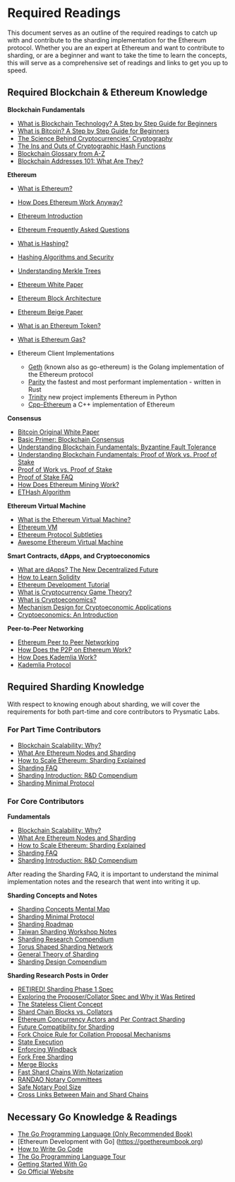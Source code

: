 # Required Readings

This document serves as an outline of the required readings to catch up with and contribute to the sharding implementation for the Ethereum protocol. Whether you are an expert at Ethereum and want to contribute to sharding, or are a beginner and want to take the time to learn the concepts, this will serve as a comprehensive set of readings and links to get you up to speed.

## Required Blockchain & Ethereum Knowledge

**Blockchain Fundamentals**

-   [What is Blockchain Technology? A Step by Step Guide for Beginners](https://blockgeeks.com/guides/what-is-blockchain-technology/)
-   [What is Bitcoin? A Step by Step Guide for Beginners](https://blockgeeks.com/guides/what-is-bitcoin/)
-   [The Science Behind Cryptocurrencies' Cryptography](https://blockgeeks.com/guides/cryptocurrencies-cryptography/)
-   [The Ins and Outs of Cryptographic Hash Functions](https://blockgeeks.com/guides/cryptographic-hash-functions/)
-   [Blockchain Glossary from A-Z](https://blockgeeks.com/guides/blockchain-glossary-from-a-z/)
-   [Blockchain Addresses 101: What Are They?](https://blockgeeks.com/guides/blockchain-address-101/)

**Ethereum**

-   [What is Ethereum?](http://ethdocs.org/en/latest/introduction/what-is-ethereum.html)
-   [How Does Ethereum Work Anyway?](https://medium.com/@preethikasireddy/how-does-ethereum-work-anyway-22d1df506369)
-   [Ethereum Introduction](https://github.com/ethereum/wiki/wiki/Ethereum-introduction)
-   [Ethereum Frequently Asked Questions](https://github.com/ethereum/wiki/wiki/FAQs)
-   [What is Hashing?](https://blockgeeks.com/guides/what-is-hashing/)
-   [Hashing Algorithms and Security](https://www.youtube.com/watch?v=b4b8ktEV4Bg)
-   [Understanding Merkle Trees](https://www.codeproject.com/Articles/1176140/Understanding-Merkle-Trees-Why-use-them-who-uses-t)
-   [Ethereum White Paper](https://github.com/ethereum/wiki/wiki/White-Paper)
-   [Ethereum Block Architecture](https://ethereum.stackexchange.com/questions/268/ethereum-block-architecture/6413#6413)
-   [Ethereum Beige Paper](https://github.com/chronaeon/beigepaper/blob/master/beigepaper.pdf)
-   [What is an Ethereum Token?](https://blockgeeks.com/guides/ethereum-token/)
-   [What is Ethereum Gas?](https://blockgeeks.com/guides/ethereum-gas-step-by-step-guide/)

-   Ethereum Client Implementations
    -   [Geth](https://github.com/ethereum/go-ethereum) (known also as go-ethereum) is the Golang implementation of the Ethereum protocol
    -   [Parity](https://github.com/paritytech/parity) the fastest and most performant implementation - written in Rust
    -   [Trinity](https://github.com/ethereum/py-evm/tree/master/trinity) new project implements Ethereum in Python
    -   [Cpp-Ethereum](https://github.com/ethereum/cpp-ethereum) a C++ implementation of Ethereum

**Consensus**

-   [Bitcoin Original White Paper](https://bitcoin.org/bitcoin.pdf)
-   [Basic Primer: Blockchain Consensus](https://blockgeeks.com/guides/blockchain-consensus/)
-   [Understanding Blockchain Fundamentals: Byzantine Fault Tolerance](https://medium.com/loom-network/understanding-blockchain-fundamentals-part-1-byzantine-fault-tolerance-245f46fe8419)
-   [Understanding Blockchain Fundamentals: Proof of Work vs. Proof of Stake](https://medium.com/loom-network/understanding-blockchain-fundamentals-part-2-proof-of-work-proof-of-stake-b6ae907c7edb)
-   [Proof of Work vs. Proof of Stake](https://blockgeeks.com/guides/proof-of-work-vs-proof-of-stake/)
-   [Proof of Stake FAQ](https://github.com/ethereum/wiki/wiki/Proof-of-Stake-FAQ)
-   [How Does Ethereum Mining Work?](https://www.coindesk.com/information/ethereum-mining-works/)
-   [ETHash Algorithm](https://github.com/ethereum/wiki/wiki/Ethash)

**Ethereum Virtual Machine**

-   [What is the Ethereum Virtual Machine?](https://themerkle.com/what-is-the-ethereum-virtual-machine/)
-   [Ethereum VM](https://medium.com/@jeff.ethereum/go-ethereums-jit-evm-27ef88277520)
-   [Ethereum Protocol Subtleties](https://github.com/ethereum/wiki/wiki/Subtleties)
-   [Awesome Ethereum Virtual Machine](https://github.com/ethereum/wiki/wiki/Ethereum-Virtual-Machine-(EVM)-Awesome-List)

**Smart Contracts, dApps, and Cryptoeconomics**

-   [What are dApps? The New Decentralized Future](https://blockgeeks.com/guides/dapps/)
-   [How to Learn Solidity](https://blockgeeks.com/guides/solidity/)
-   [Ethereum Development Tutorial](https://github.com/ethereum/wiki/wiki/Ethereum-Development-Tutorial)
-   [What is Cryptocurrency Game Theory?](https://blockgeeks.com/guides/cryptocurrency-game-theory/)
-   [What is Cryptoeconomics?](https://blockgeeks.com/guides/what-is-cryptoeconomics/)
-   [Mechanism Design for Cryptoeconomic Applications](https://medium.com/blockchannel/a-crash-course-in-mechanism-design-for-cryptoeconomic-applications-a9f06ab6a976)
-   [Cryptoeconomics: An Introduction](https://cryptoeconomics.study/)

**Peer-to-Peer Networking**

-   [Ethereum Peer to Peer Networking](https://github.com/ethereum/go-ethereum/wiki/Peer-to-Peer)
-   [How Does the P2P on Ethereum Work?](https://www.reddit.com/r/ethereum/comments/3918u0/how_does_the_p2p_network_on_ethereum_work/)
-   [How Does Kademlia Work?](http://gleamly.com/article/introduction-kademlia-dht-how-it-works)
-   [Kademlia Protocol](http://www.divms.uiowa.edu/~ghosh/kademlia.pdf)

## Required Sharding Knowledge

With respect to knowing enough about sharding, we will cover the requirements for both part-time and core contributors to Prysmatic Labs.

### For Part Time Contributors

-   [Blockchain Scalability: Why?](https://blockgeeks.com/guides/blockchain-scalability/)
-   [What Are Ethereum Nodes and Sharding](https://blockgeeks.com/guides/what-are-ethereum-nodes-and-sharding/)
-   [How to Scale Ethereum: Sharding Explained](https://medium.com/prysmatic-labs/how-to-scale-ethereum-sharding-explained-ba2e283b7fce)
-   [Sharding FAQ](https://github.com/ethereum/wiki/wiki/Sharding-FAQ)
-   [Sharding Introduction: R&D Compendium](https://github.com/ethereum/wiki/wiki/Sharding-introduction-R&D-compendium)
-   [Sharding Minimal Protocol](https://ethresear.ch/t/a-minimal-sharding-protocol-that-may-be-worthwhile-as-a-development-target-now/1650)

### For Core Contributors

**Fundamentals**

-   [Blockchain Scalability: Why?](https://blockgeeks.com/guides/blockchain-scalability/)
-   [What Are Ethereum Nodes and Sharding](https://blockgeeks.com/guides/what-are-ethereum-nodes-and-sharding/)
-   [How to Scale Ethereum: Sharding Explained](https://medium.com/prysmatic-labs/how-to-scale-ethereum-sharding-explained-ba2e283b7fce)
-   [Sharding FAQ](https://github.com/ethereum/wiki/wiki/Sharding-FAQ)
-   [Sharding Introduction: R&D Compendium](https://github.com/ethereum/wiki/wiki/Sharding-introduction-R&D-compendium)

After reading the Sharding FAQ, it is important to understand the minimal implementation notes and the research that went into writing it up.

**Sharding Concepts and Notes**

-   [Sharding Concepts Mental Map](https://www.mindomo.com/zh/mindmap/sharding-d7cf8b6dee714d01a77388cb5d9d2a01)
-   [Sharding Minimal Protocol](https://ethresear.ch/t/a-minimal-sharding-protocol-that-may-be-worthwhile-as-a-development-target-now/1650)
-   [Sharding Roadmap](https://github.com/ethereum/wiki/wiki/Sharding-roadmap)
-   [Taiwan Sharding Workshop Notes](https://hackmd.io/s/HJ_BbgCFz#%E2%9F%A0-General-Introduction)
-   [Sharding Research Compendium](http://notes.ethereum.org/s/BJc_eGVFM)
-   [Torus Shaped Sharding Network](https://ethresear.ch/t/torus-shaped-sharding-network/1720/8)
-   [General Theory of Sharding](https://ethresear.ch/t/a-general-theory-of-what-quadratically-sharded-validation-is/1730/10)
-   [Sharding Design Compendium](https://ethresear.ch/t/sharding-designs-compendium/1888/25)

**Sharding Research Posts in Order**

-   [RETIRED! Sharding Phase 1 Spec](https://ethresear.ch/t/sharding-phase-1-spec-retired/1407/92)
-   [Exploring the Proposer/Collator Spec and Why it Was Retired](https://ethresear.ch/t/exploring-the-proposer-collator-split/1632/24)
-   [The Stateless Client Concept](https://ethresear.ch/t/the-stateless-client-concept/172/4)
-   [Shard Chain Blocks vs. Collators](https://ethresear.ch/t/shard-chain-blocks-vs-collators/429)
-   [Ethereum Concurrency Actors and Per Contract Sharding](https://ethresear.ch/t/ethereum-concurrency-actors-and-per-contract-sharding/375)
-   [Future Compatibility for Sharding](https://ethresear.ch/t/future-compatibility-for-sharding/386)
-   [Fork Choice Rule for Collation Proposal Mechanisms](https://ethresear.ch/t/fork-choice-rule-for-collation-proposal-mechanisms/922/8)
-   [State Execution](https://ethresear.ch/t/state-execution-scalability-and-cost-under-dos-attacks/1048)
-   [Enforcing Windback](https://ethresear.ch/t/enforcing-windback-validity-and-availability-and-a-proof-of-custody/949/5)
-   [Fork Free Sharding](https://ethresear.ch/t/fork-free-sharding/1058/12)
-   [Merge Blocks](https://ethresear.ch/t/merge-blocks-and-synchronous-cross-shard-state-execution/1240/4)
-   [Fast Shard Chains With Notarization](https://ethresear.ch/t/as-fast-as-possible-shard-chains-with-notarization/1806/2)
-   [RANDAO Notary Committees](https://ethresear.ch/t/fork-free-randao/1835/3)
-   [Safe Notary Pool Size](https://ethresear.ch/t/safe-notary-pool-size/1728/3)
-   [Cross Links Between Main and Shard Chains](https://ethresear.ch/t/cross-links-between-main-chain-and-shards/1860/2)

## Necessary Go Knowledge & Readings

-   [The Go Programming Language (Only Recommended Book)](https://www.amazon.com/Programming-Language-Addison-Wesley-Professional-Computing/dp/0134190440)
-   [Ethereum Development with Go] (https://goethereumbook.org)
-   [How to Write Go Code](http://golang.org/doc/code.html)
-   [The Go Programming Language Tour](http://tour.golang.org/)
-   [Getting Started With Go](http://www.youtube.com/watch?v=2KmHtgtEZ1s)
-   [Go Official Website](https://golang.org/)
